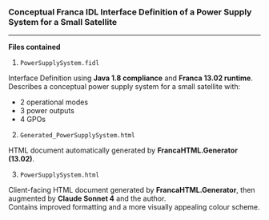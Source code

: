 ### Conceptual Franca IDL Interface Definition of a Power Supply System for a Small Satellite
---
**Files contained**

 1. `PowerSupplySystem.fidl`

Interface Definition using **Java 1.8 compliance** and **Franca 13.02 runtime**.  
Describes a conceptual power supply system for a small satellite with:
- 2 operational modes  
- 3 power outputs  
- 4 GPOs  

 2. `Generated_PowerSupplySystem.html`
 
HTML document automatically generated by **FrancaHTML.Generator (13.02)**.

 3. `PowerSupplySystem.html`
 
Client-facing HTML document generated by **FrancaHTML.Generator**, then augmented by **Claude Sonnet 4** and the author.  
Contains improved formatting and a more visually appealing colour scheme.
